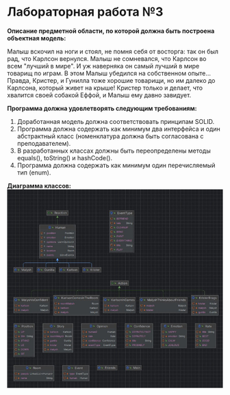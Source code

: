 # **Лабораторная работа №3**

**Описание предметной области, по которой должна быть построена объектная модель:**

Малыш вскочил на ноги и стоял, не помня себя от восторга: так он был рад, что Карлсон вернулся. Малыш не сомневался, что Карлсон во всем "лучший в мире". И уж наверняка он самый лучший в мире товарищ по играм. В этом Малыш убедился на собственном опыте... Правда, Кристер, и Гунилла тоже хорошие товарищи, но им далеко до Карлсона, который живет на крыше! Кристер только и делает, что хвалится своей собакой Еффой, и Малыш ему давно завидует.

**Программа должна удовлетворять следующим требованиям:**

1. Доработанная модель должна соответствовать принципам SOLID. <br>
2. Программа должна содержать как минимум два интерфейса и один абстрактный класс (номенклатура должна быть согласована с преподавателем). <br>
3. В разработанных классах должны быть переопределены методы equals(), toString() и hashCode(). <br>
4. Программа должна содержать как минимум один перечисляемый тип (enum). <br>


**Диаграмма классов:**
![Diagram](https://github.com/dllnnx/lab3_prog/raw/master/classes_diagram.jpg)
